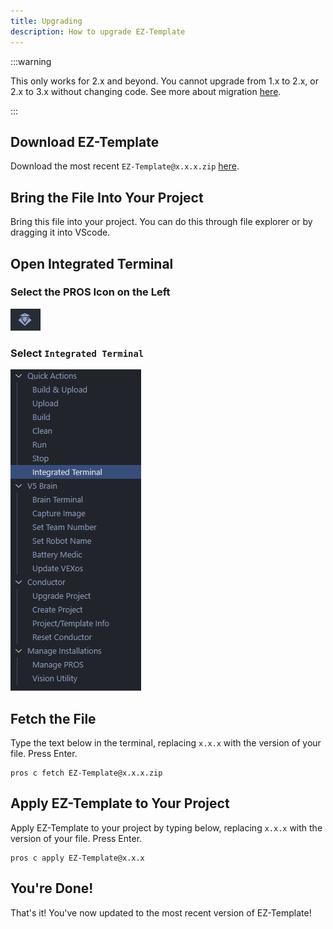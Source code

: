 ```yaml
---
title: Upgrading
description: How to upgrade EZ-Template
---
```


:::warning

This only works for 2.x and beyond.  You cannot upgrade from 1.x to 2.x, or 2.x to 3.x without changing code.  See more about migration [here](https://ez-robotics.github.io/EZ-Template/migration).

:::

## Download EZ-Template
Download the most recent `EZ-Template@x.x.x.zip` [here](https://github.com/EZ-Robotics/EZ-Template/releases/latest).  

## Bring the File Into Your Project
Bring this file into your project.  You can do this through file explorer or by dragging it into VScode.  

## Open Integrated Terminal 
### Select the PROS Icon on the Left
![](images/pros-icon.png)
### Select `Integrated Terminal`
![](images/pros-menu-integrated-terminal.png)

## Fetch the File
Type the text below in the terminal, replacing `x.x.x` with the version of your file.  Press Enter.
```
pros c fetch EZ-Template@x.x.x.zip
```

## Apply EZ-Template to Your Project
Apply EZ-Template to your project by typing below, replacing `x.x.x` with the version of your file.  Press Enter.
```
pros c apply EZ-Template@x.x.x
```

## You're Done!
That's it!  You've now updated to the most recent version of EZ-Template!
